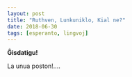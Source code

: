 ```yaml
---
layout: post
title: "Ruthven, Lunkuniklo, Kial ne?"
date: 2018-06-30
tags: [esperanto, lingvoj]
---
```


**Ĝisdatigu!**

La unua poston!.... 